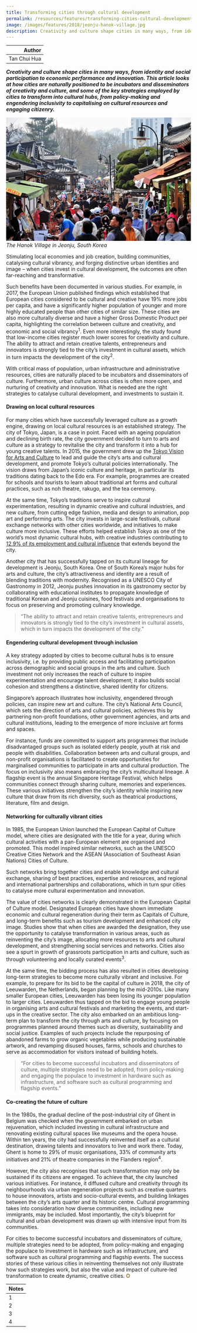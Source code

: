 ```yaml
---
title: Transforming cities through cultural development
permalink: /resources/features/transforming-cities-cultural-development/
image: /images/features/2018/jeonju-hanok-village.jpg
description: Creativity and culture shape cities in many ways, from identity and social participation to economic performance and innovation. This article looks at how cities are naturally positioned to be incubators and disseminators of creativity and culture, and some of the key strategies employed by cities to transform into cultural hubs, from policy-making and engendering inclusivity to capitalising on cultural resources and engaging citizenry.
---
```


| Author |
|---:|
| Tan Chui Hua |

***Creativity and culture shape cities in many ways, from identity and social participation to economic performance and innovation. This article looks at how cities are naturally positioned to be incubators and disseminators of creativity and culture, and some of the key strategies employed by cities to transform into cultural hubs, from policy-making and engendering inclusivity to capitalising on cultural resources and engaging citizenry.***

![The Hanok Village in Jeonju, South Korea](/images/features/2018/jeonju-hanok-village.jpg/)*The Hanok Village in Jeonju, South Korea*

Stimulating local economies and job creation, building communities, catalysing cultural vibrancy, and forging distinctive urban identities and image – when cities invest in cultural development, the outcomes are often far-reaching and transformative.

Such benefits have been documented in various studies. For example, in 2017, the European Union published findings which established that European cities considered to be cultural and creative have 19% more jobs per capita, and have a significantly higher population of younger and more highly educated people than other cities of similar size. These cities are also more culturally diverse and have a higher Gross Domestic Product per capita, highlighting the correlation between culture and creativity, and economic and social vibrancy<sup>1</sup>. Even more interestingly, the study found that low-income cities register much lower scores for creativity and culture. The ability to attract and retain creative talents, entrepreneurs and innovators is strongly tied to the city’s investment in cultural assets, which in turn impacts the development of the city<sup>2</sup>.

With critical mass of population, urban infrastructure and administrative resources, cities are naturally placed to be incubators and disseminators of culture. Furthermore, urban culture across cities is often more open, and nurturing of creativity and innovation. What is needed are the right strategies to catalyse cultural development, and investments to sustain it.

#### **Drawing on local cultural resources**

For many cities which have successfully leveraged culture as a growth engine, drawing on local cultural resources is an established strategy. The city of Tokyo, Japan, is a case in point. Faced with an ageing population and declining birth rate, the city government decided to turn to arts and culture as a strategy to revitalise the city and transform it into a hub for young creative talents. In 2015, the government drew up the [Tokyo Vision for Arts and Culture](http://www.seikatubunka.metro.tokyo.jp/en/vision.html) to lead and guide the city’s arts and cultural development, and promote Tokyo’s cultural policies internationally. The vision draws from Japan’s iconic culture and heritage, in particular its traditions dating back to the Edo era. For example, programmes are created for schools and tourists to learn about traditional art forms and cultural practices, such as noh theatre, rakugo, and the tea ceremony.

At the same time, Tokyo’s traditions serve to inspire cultural experimentation, resulting in dynamic creative and cultural industries, and new culture, from cutting edge fashion, media and design to animation, pop art and performing arts. The city invests in large-scale festivals, cultural exchange networks with other cities worldwide, and initiatives to make culture more inclusive. These efforts helped establish Tokyo as one of the world’s most dynamic cultural hubs, with creative industries contributing to [12.9% of its employment and cultural influence](http://www.worldcitiescultureforum.com/cities/tokyo/) that extends beyond the city.

Another city that has successfully tapped on its cultural lineage for development is Jeonju, South Korea. One of South Korea’s major hubs for arts and culture, the city’s attractiveness and identity are a result of blending traditions with modernity. Recognised as a UNESCO City of Gastronomy in 2012, Jeonju pushes innovation in its gastronomy sector by collaborating with educational institutes to propagate knowledge of traditional Korean and Jeonju cuisines, food festivals and organisations to focus on preserving and promoting culinary knowledge.

> “The ability to attract and retain creative talents, entrepreneurs and innovators is strongly tied to the city’s investment in cultural assets, which in turn impacts the development of the city.”

#### **Engendering cultural development through inclusion**

A key strategy adopted by cities to become cultural hubs is to ensure inclusivity, i.e. by providing public access and facilitating participation across demographic and social groups in the arts and culture. Such investment not only increases the reach of culture to inspire experimentation and encourage talent development; it also builds social cohesion and strengthens a distinctive, shared identity for citizens.

Singapore’s approach illustrates how inclusivity, engendered through policies, can inspire new art and culture. The city’s National Arts Council, which sets the direction of arts and cultural policies, achieves this by partnering non-profit foundations, other government agencies, and arts and cultural institutions, leading to the emergence of more inclusive art forms and spaces.

For instance, funds are committed to support arts programmes that include disadvantaged groups such as isolated elderly people, youth at risk and people with disabilities. Collaboration between arts and cultural groups, and non-profit organisations is facilitated to create opportunities for marginalised communities to participate in arts and cultural production. The focus on inclusivity also means embracing the city’s multicultural lineage. A flagship event is the annual Singapore Heritage Festival, which helps communities connect through sharing culture, memories and experiences. These various initiatives strengthen the city’s identity while inspiring new culture that draw from its rich diversity, such as theatrical productions, literature, film and design.

#### **Networking for culturally vibrant cities**

In 1985, the European Union launched the European Capital of Culture model, where cities are designated with the title for a year, during which cultural activities with a pan-European element are organised and promoted. This model inspired similar networks, such as the UNESCO Creative Cities Network and the ASEAN (Association of Southeast Asian Nations) Cities of Culture.

Such networks bring together cities and enable knowledge and cultural exchange, sharing of best practices, expertise and resources, and regional and international partnerships and collaborations, which in turn spur cities to catalyse more cultural experimentation and innovation.

The value of cities networks is clearly demonstrated in the European Capital of Culture model. Designated European cities have shown immediate economic and cultural regeneration during their term as Capitals of Culture, and long-term benefits such as tourism development and enhanced city image. Studies show that when cities are awarded the designation, they use the opportunity to catalyse transformation in various areas, such as reinventing the city’s image, allocating more resources to arts and cultural development, and strengthening social services and networks. Cities also see a spurt in growth of grassroots participation in arts and culture, such as through volunteering and locally curated events<sup>3</sup>.

At the same time, the bidding process has also resulted in cities developing long-term strategies to become more culturally vibrant and inclusive. For example, to prepare for its bid to be the capital of culture in 2018, the city of Leeuwarden, the Netherlands, began planning by the mid-2010s. Like many smaller European cities, Leeuwarden has been losing its younger population to larger cities. Leeuwarden thus tapped on the bid to engage young people in organising arts and cultural festivals and marketing the events, and start-ups in the creative sector. The city also embarked on an ambitious long-term plan to transform the city through arts and culture, by focusing on programmes planned around themes such as diversity, sustainability and social justice. Examples of such projects include the repurposing of abandoned farms to grow organic vegetables while producing sustainable artwork, and revamping disused houses, farms, schools and churches to serve as accommodation for visitors instead of building hotels.

> “For cities to become successful incubators and disseminators of culture, multiple strategies need to be adopted, from policy-making and engaging the populace to investment in hardware such as infrastructure, and software such as cultural programming and flagship events.”

#### **Co-creating the future of culture**

In the 1980s, the gradual decline of the post-industrial city of Ghent in Belgium was checked when the government embarked on urban rejuvenation, which included investing in cultural infrastructure and renovating existing cultural spaces like museums and the opera house. Within ten years, the city had successfully reinvented itself as a cultural destination, drawing talents and innovators to live and work there. Today, Ghent is home to 29% of music organisations, 33% of community arts initiatives and 21% of theatre companies in the Flanders region<sup>4</sup>.

However, the city also recognises that such transformation may only be sustained if its citizens are engaged. To achieve that, the city launched various initiatives. For instance, it diffused culture and creativity through its neighbourhoods via urban regeneration projects such as creative quarters to house innovators, artists and socio-cultural events, and building linkages between the city’s arts quarter and its historic centre. Cultural programming takes into consideration how diverse communities, including new immigrants, may be included. Most importantly, the city’s blueprint for cultural and urban development was drawn up with intensive input from its communities.

For cities to become successful incubators and disseminators of culture, multiple strategies need to be adopted, from policy-making and engaging the populace to investment in hardware such as infrastructure, and software such as cultural programming and flagship events. The success stories of these various cities in reinventing themselves not only illustrate how such strategies work, but also the value and impact of culture-led transformation to create dynamic, creative cities. **<font color="#967942">O</font>** 

| Notes |
|:---|
| 1 | Joint Research Centre (European Commission). 2017. The Cultural and Creative Cities Monitor, pp. 25-28 |
| 2 | Ibid, p. 28 |
| 3 | European Parliament, Directorate General for Internal Policies. 2013. European Capitals for Culture: Success Strategies and Long-term Effects, p.9. |
| 4 | Culture for Cities and Regions. An Acupuncture Strategy to Foster the Cultural and Creative Industries. |
